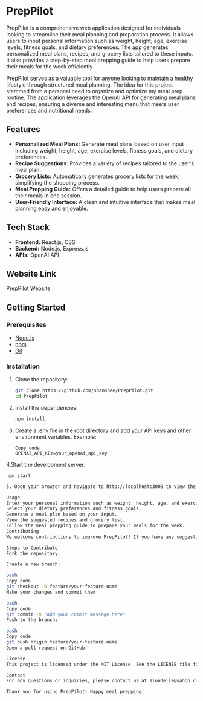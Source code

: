 # PrepPilot

PrepPilot is a comprehensive web application designed for individuals looking to streamline their meal planning and preparation process. It allows users to input personal information such as weight, height, age, exercise levels, fitness goals, and dietary preferences. The app generates personalized meal plans, recipes, and grocery lists tailored to these inputs. It also provides a step-by-step meal prepping guide to help users prepare their meals for the week efficiently.

PrepPilot serves as a valuable tool for anyone looking to maintain a healthy lifestyle through structured meal planning. The idea for this project stemmed from a personal need to organize and optimize my meal prep routine. The application leverages the OpenAI API for generating meal plans and recipes, ensuring a diverse and interesting menu that meets user preferences and nutritional needs.

## Features

- **Personalized Meal Plans:** Generate meal plans based on user input including weight, height, age, exercise levels, fitness goals, and dietary preferences.
- **Recipe Suggestions:** Provides a variety of recipes tailored to the user's meal plan.
- **Grocery Lists:** Automatically generates grocery lists for the week, simplifying the shopping process.
- **Meal Prepping Guide:** Offers a detailed guide to help users prepare all their meals in one session.
- **User-Friendly Interface:** A clean and intuitive interface that makes meal planning easy and enjoyable.

## Tech Stack

- **Frontend:** React.js, CSS
- **Backend:** Node.js, Express.js
- **APIs:** OpenAI API

## Website Link

[PrepPilot Website](https://github.com/shanshee/PrepPilot)

## Getting Started

### Prerequisites

- [Node.js](https://nodejs.org/)
- [npm](https://www.npmjs.com/)
- [Git](https://git-scm.com/)

### Installation

1. Clone the repository:

   ```bash
   git clone https://github.com/shanshee/PrepPilot.git
   cd PrepPilot
   
2. Install the dependencies:

   ```bash
   npm install

3. Create a .env file in the root directory and add your API keys and other environment variables. Example:

  
    ```plaintext
   Copy code
   OPENAI_API_KEY=your_openai_api_key

4.Start the development server:

   ```bash
   npm start

5. Open your browser and navigate to http://localhost:3000 to view the application.

Usage
Enter your personal information such as weight, height, age, and exercise levels.
Select your dietary preferences and fitness goals.
Generate a meal plan based on your input.
View the suggested recipes and grocery list.
Follow the meal prepping guide to prepare your meals for the week.
Contributing
We welcome contributions to improve PrepPilot! If you have any suggestions, bug reports, or feature requests, please open an issue or submit a pull request.

Steps to Contribute
Fork the repository.

Create a new branch:

bash
Copy code
git checkout -b feature/your-feature-name
Make your changes and commit them:

bash
Copy code
git commit -m "Add your commit message here"
Push to the branch:

bash
Copy code
git push origin feature/your-feature-name
Open a pull request on GitHub.

License
This project is licensed under the MIT License. See the LICENSE file for more details.

Contact
For any questions or inquiries, please contact us at slondelle@yahoo.com.

Thank you for using PrepPilot! Happy meal prepping!
